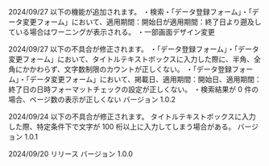 2024/09/27
以下の機能が追加されます。
・検索・「データ登録フォーム」・「データ変更フォーム」において、適用期間：開始日が適用期間：終了日より遡及している場合はワーニングが表示される。
・一部画面デザイン変更

2024/09/27
以下の不具合が修正されます。
・「データ登録フォーム」・「データ変更フォーム」において、タイトルテキストボックスに入力した際に、半角、全角にかかわらず、文字数制限のカウントが正しくない。
・「データ登録フォーム」・「データ変更フォーム」において、掲載日、適用期間：開始日、適用期間：終了日の日時フォーマットチェックの設定が正しくない。
・検索結果が 0 件の場合、ページ数の表示が正しくない
バージョン 1.0.2

2024/09/24
以下の不具合が修正されます。
タイトルテキストボックスに入力した際、特定条件下で文字が 100 桁以上に入力してしまう場合がある。
バージョン 1.0.1

2024/09/20
リリース
バージョン 1.0.0
